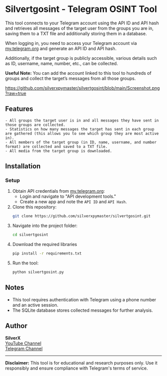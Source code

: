 # Silvertgosint - Telegram OSINT Tool

This tool connects to your Telegram account using the API ID and API hash and retrieves all messages of the target user from the groups you are in, saving them to a TXT file and additionally storing them in a database.  

When logging in, you need to access your Telegram account via [my.telegram.org](https://my.telegram.org) and generate an API ID and API hash.  

Additionally, if the target group is publicly accessible, various details such as ID, username, name, number, etc., can be collected.  

**Useful Note:** You can add the account linked to this tool to hundreds of groups and collect the target’s messages from all those groups.

https://github.com/silverxpymaster/silvertgosint/blob/main/Screenshot.png?raw=true

## Features
```
- All groups the target user is in and all messages they have sent in those groups are collected.  
- Statistics on how many messages the target has sent in each group are gathered (this allows you to see which group they are most active in).  
- All members of the target group (in ID, name, username, and number format) are collected and saved to a TXT file.  
- All media from the target group is downloaded.
```

## Installation

### Setup
1. Obtain API credentials from [my.telegram.org](https://my.telegram.org):
   - Login and navigate to "API development tools."
   - Create a new app and note the `API ID` and `API Hash`.
2. Clone this repository:
   ```bash
   git clone https://github.com/silverxpymaster/silvertgosint.git
   ```
3. Navigate into the project folder:
   ```bash
   cd silvertgosint
   ```
4. Download the required libraries
   ```bash
   pip install -r requirements.txt
   ```
4. Run the tool:
   ```bash
   python silvertgosint.py
   ```

## Notes
- This tool requires authentication with Telegram using a phone number and an active session.
- The SQLite database stores collected messages for further analysis.

## Author
**SilverX**  
[YouTube Channel](https://youtube.com/@silverxcyber)  
[Telegram Channel](https://t.me/silverxvip)

---
**Disclaimer:** This tool is for educational and research purposes only. Use it responsibly and ensure compliance with Telegram's terms of service.

